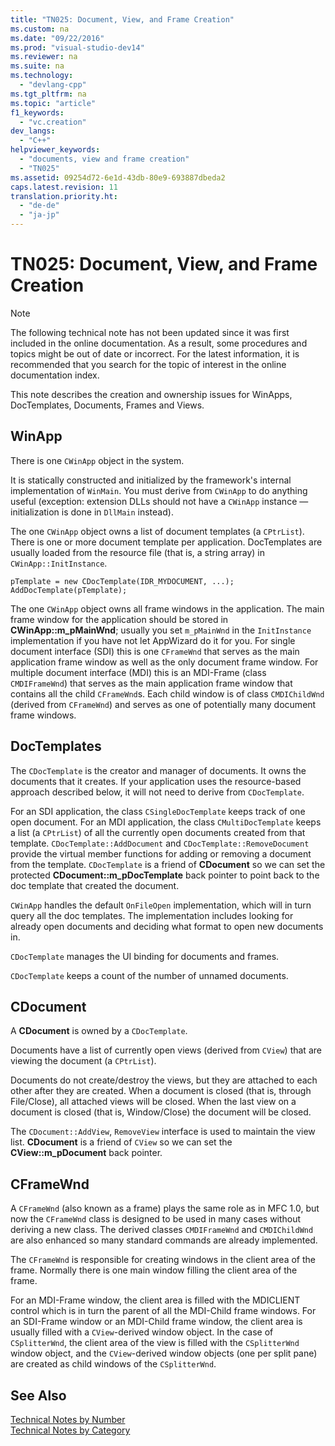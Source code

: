 ```yaml
---
title: "TN025: Document, View, and Frame Creation"
ms.custom: na
ms.date: "09/22/2016"
ms.prod: "visual-studio-dev14"
ms.reviewer: na
ms.suite: na
ms.technology: 
  - "devlang-cpp"
ms.tgt_pltfrm: na
ms.topic: "article"
f1_keywords: 
  - "vc.creation"
dev_langs: 
  - "C++"
helpviewer_keywords: 
  - "documents, view and frame creation"
  - "TN025"
ms.assetid: 09254d72-6e1d-43db-80e9-693887dbeda2
caps.latest.revision: 11
translation.priority.ht: 
  - "de-de"
  - "ja-jp"
---
```

# TN025: Document, View, and Frame Creation
> [!NOTE]
>  The following technical note has not been updated since it was first included in the online documentation. As a result, some procedures and topics might be out of date or incorrect. For the latest information, it is recommended that you search for the topic of interest in the online documentation index.  
  
 This note describes the creation and ownership issues for WinApps, DocTemplates, Documents, Frames and Views.  
  
## WinApp  
 There is one `CWinApp` object in the system.  
  
 It is statically constructed and initialized by the framework's internal implementation of `WinMain`. You must derive from `CWinApp` to do anything useful (exception: extension DLLs should not have a `CWinApp` instance — initialization is done in `DllMain` instead).  
  
 The one `CWinApp` object owns a list of document templates (a `CPtrList`). There is one or more document template per application. DocTemplates are usually loaded from the resource file (that is, a string array) in `CWinApp::InitInstance`.  
  
```  
pTemplate = new CDocTemplate(IDR_MYDOCUMENT, ...);  
AddDocTemplate(pTemplate);  
```  
  
 The one `CWinApp` object owns all frame windows in the application. The main frame window for the application should be stored in **CWinApp::m_pMainWnd**; usually you set `m_pMainWnd` in the `InitInstance` implementation if you have not let AppWizard do it for you. For single document interface (SDI) this is one `CFrameWnd` that serves as the main application frame window as well as the only document frame window. For multiple document interface (MDI) this is an MDI-Frame (class `CMDIFrameWnd`) that serves as the main application frame window that contains all the child `CFrameWnd`s. Each child window is of class `CMDIChildWnd` (derived from `CFrameWnd`) and serves as one of potentially many document frame windows.  
  
## DocTemplates  
 The `CDocTemplate` is the creator and manager of documents. It owns the documents that it creates. If your application uses the resource-based approach described below, it will not need to derive from `CDocTemplate`.  
  
 For an SDI application, the class `CSingleDocTemplate` keeps track of one open document. For an MDI application, the class `CMultiDocTemplate` keeps a list (a `CPtrList`) of all the currently open documents created from that template. `CDocTemplate::AddDocument` and `CDocTemplate::RemoveDocument` provide the virtual member functions for adding or removing a document from the template. `CDocTemplate` is a friend of **CDocument** so we can set the protected **CDocument::m_pDocTemplate** back pointer to point back to the doc template that created the document.  
  
 `CWinApp` handles the default `OnFileOpen` implementation, which will in turn query all the doc templates. The implementation includes looking for already open documents and deciding what format to open new documents in.  
  
 `CDocTemplate` manages the UI binding for documents and frames.  
  
 `CDocTemplate` keeps a count of the number of unnamed documents.  
  
## CDocument  
 A **CDocument** is owned by a `CDocTemplate`.  
  
 Documents have a list of currently open views (derived from `CView`) that are viewing the document (a `CPtrList`).  
  
 Documents do not create/destroy the views, but they are attached to each other after they are created. When a document is closed (that is, through File/Close), all attached views will be closed. When the last view on a document is closed (that is, Window/Close) the document will be closed.  
  
 The `CDocument::AddView`, `RemoveView` interface is used to maintain the view list. **CDocument** is a friend of `CView` so we can set the **CView::m_pDocument** back pointer.  
  
## CFrameWnd  
 A `CFrameWnd` (also known as a frame) plays the same role as in MFC 1.0, but now the `CFrameWnd` class is designed to be used in many cases without deriving a new class. The derived classes `CMDIFrameWnd` and `CMDIChildWnd` are also enhanced so many standard commands are already implemented.  
  
 The `CFrameWnd` is responsible for creating windows in the client area of the frame. Normally there is one main window filling the client area of the frame.  
  
 For an MDI-Frame window, the client area is filled with the MDICLIENT control which is in turn the parent of all the MDI-Child frame windows. For an SDI-Frame window or an MDI-Child frame window, the client area is usually filled with a `CView`-derived window object. In the case of `CSplitterWnd`, the client area of the view is filled with the `CSplitterWnd` window object, and the `CView`-derived window objects (one per split pane) are created as child windows of the `CSplitterWnd`.  
  
## See Also  
 [Technical Notes by Number](../vs140/technical-notes-by-number.md)   
 [Technical Notes by Category](../vs140/technical-notes-by-category.md)